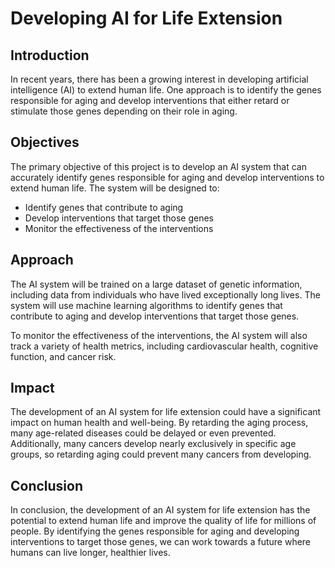 # Developing AI for Life Extension

## Introduction
In recent years, there has been a growing interest in developing artificial intelligence (AI) to extend human life. One approach is to identify the genes responsible for aging and develop interventions that either retard or stimulate those genes depending on their role in aging. 

## Objectives
The primary objective of this project is to develop an AI system that can accurately identify genes responsible for aging and develop interventions to extend human life. The system will be designed to:

- Identify genes that contribute to aging
- Develop interventions that target those genes
- Monitor the effectiveness of the interventions

## Approach
The AI system will be trained on a large dataset of genetic information, including data from individuals who have lived exceptionally long lives. The system will use machine learning algorithms to identify genes that contribute to aging and develop interventions that target those genes.

To monitor the effectiveness of the interventions, the AI system will also track a variety of health metrics, including cardiovascular health, cognitive function, and cancer risk.

## Impact
The development of an AI system for life extension could have a significant impact on human health and well-being. By retarding the aging process, many age-related diseases could be delayed or even prevented. Additionally, many cancers develop nearly exclusively in specific age groups, so retarding aging could prevent many cancers from developing.

## Conclusion
In conclusion, the development of an AI system for life extension has the potential to extend human life and improve the quality of life for millions of people. By identifying the genes responsible for aging and developing interventions to target those genes, we can work towards a future where humans can live longer, healthier lives.

